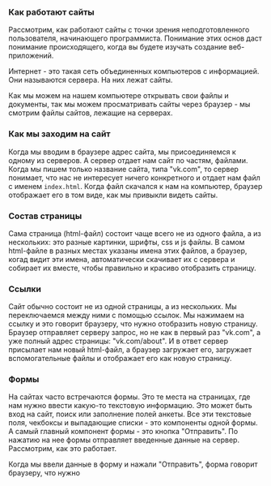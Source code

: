 ### Как работают сайты

Рассмотрим, как работают сайты с точки зрения неподготовленного пользователя, начинающего программиста. Понимание этих основ даст понимание происходящего, когда вы будете изучать создание веб-приложений.

Интернет - это такая сеть объединенных компьютеров с информацией. Они называются сервера. На них лежат сайты.

Как мы можем на нашем компьютере открывать свои файлы и документы, так мы можем просматривать сайты через браузер - мы смотрим файлы сайтов, лежащие на серверах.

### Как мы заходим на сайт
Когда мы вводим в браузере адрес сайта, мы присоединяемся к одному из серверов. А сервер отдает нам сайт по частям, файлами. Когда мы пишем только название сайта, типа "vk.com", то сервер понимает, что нас не интересует ничего конкретного и отдает нам файл с именем `index.html`. Когда файл скачался к нам на компьютер, браузер отображает его в том виде, как мы привыкли видеть сайты.

### Состав страницы
Сама страница (html-файл) состоит чаще всего не из одного файла, а из нескольких: это разные картинки, шрифты, css и js файлы. В самом html-файле в разных местах указаны имена этих файлов, а браузер, когад видит эти имена, автоматически скачивает их с сервера и собирает их вместе, чтобы правильно и красиво отобразить страницу.

### Ссылки
Сайт обычно состоит не из одной страницы, а из нескольких. Мы переключаемся между ними с помощью ссылок. Мы нажимаем на ссылку и это говорит браузеру, что нужно отобразить новую страницу. Браузер отправляет серверу запрос, но не как в первый раз "vk.com", а уже полный адрес страницы: "vk.com/about". И в ответ сервер присылает нам новый html-файл, а браузер загружает его, загружает вспомогательные файлы и отображает его как новую страницу.

### Формы
На сайтах часто встречаются формы. Это те места на страницах, где нам нужно ввести какую-то текстовую информацию. Это может быть вход на сайт, поиск или заполнение полей анкеты. Все эти текстовые поля, чекбоксы и выпадающие списки - это компоненты одной формы. А самый главный компонент формы - это кнопка "Отправить". По нажатию на нее формы отправляет введенные данные на сервер. Рассмотрим, как это работает.

Когда мы ввели данные в форму и нажали "Отправить", форма говорит браузеру, что нужно
